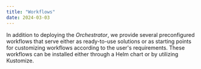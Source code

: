 ```yaml
---
title: "Workflows"
date: 2024-03-03
---
```


In addition to deploying the *Orchestrator*, we provide several preconfigured workflows that serve either as ready-to-use solutions or as starting points for customizing workflows according to the user's requirements. These workflows can be installed either through a Helm chart or by utilizing Kustomize.
